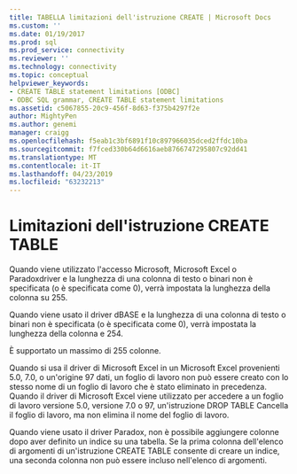 ```yaml
---
title: TABELLA limitazioni dell'istruzione CREATE | Microsoft Docs
ms.custom: ''
ms.date: 01/19/2017
ms.prod: sql
ms.prod_service: connectivity
ms.reviewer: ''
ms.technology: connectivity
ms.topic: conceptual
helpviewer_keywords:
- CREATE TABLE statement limitations [ODBC]
- ODBC SQL grammar, CREATE TABLE statement limitations
ms.assetid: c5067855-20c9-456f-8d63-f375b4297f2e
author: MightyPen
ms.author: genemi
manager: craigg
ms.openlocfilehash: f5eab1c3bf6891f10c897966035dced2ffdc10ba
ms.sourcegitcommit: f7fced330b64d6616aeb8766747295807c92dd41
ms.translationtype: MT
ms.contentlocale: it-IT
ms.lasthandoff: 04/23/2019
ms.locfileid: "63232213"
---
```

# <a name="create-table-statement-limitations"></a>Limitazioni dell'istruzione CREATE TABLE
Quando viene utilizzato l'accesso Microsoft, Microsoft Excel o Paradoxdriver e la lunghezza di una colonna di testo o binari non è specificata (o è specificata come 0), verrà impostata la lunghezza della colonna su 255.  
  
 Quando viene usato il driver dBASE e la lunghezza di una colonna di testo o binari non è specificata (o è specificata come 0), verrà impostata la lunghezza della colonna e 254.  
  
 È supportato un massimo di 255 colonne.  
  
 Quando si usa il driver di Microsoft Excel in un Microsoft Excel provenienti 5.0, 7.0, o un'origine 97 dati, un foglio di lavoro non può essere creato con lo stesso nome di un foglio di lavoro che è stato eliminato in precedenza. Quando il driver di Microsoft Excel viene utilizzato per accedere a un foglio di lavoro versione 5.0, versione 7.0 o 97, un'istruzione DROP TABLE Cancella il foglio di lavoro, ma non elimina il nome del foglio di lavoro.  
  
 Quando viene usato il driver Paradox, non è possibile aggiungere colonne dopo aver definito un indice su una tabella. Se la prima colonna dell'elenco di argomenti di un'istruzione CREATE TABLE consente di creare un indice, una seconda colonna non può essere incluso nell'elenco di argomenti.

